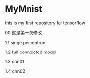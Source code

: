 # MyMnist
this is my first repository for tensorflow

00 这是第一次修改

1.1 singe perceptron

1.2 full conntected model

1.3 cnn01

1.4 cnn02

